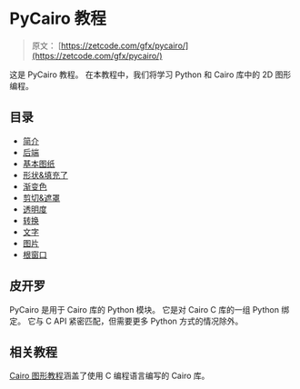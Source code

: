 # PyCairo 教程

> 原文： [https://zetcode.com/gfx/pycairo/](https://zetcode.com/gfx/pycairo/)

这是 PyCairo 教程。 在本教程中，我们将学习 Python 和 Cairo 库中的 2D 图形编程。

## 目录

<nav>

*   [简介](introduction/)
*   [后端](backends/)
*   [基本图纸](basicdrawing/)
*   [形状&填充了](shapesfills/)
*   [渐变色](gradients/)
*   [剪切&遮罩](clipmask/)
*   [透明度](transparency/)
*   [转换](transformations/)
*   [文字](text/)
*   [图片](images/)
*   [根窗口](root/)

</nav>

## 皮开罗

PyCairo 是用于 Cairo 库的 Python 模块。 它是对 Cairo C 库的一组 Python 绑定。 它与 C API 紧密匹配，但需要更多 Python 方式的情况除外。

## 相关教程

[Cairo 图形教程](/gfx/cairo/)涵盖了使用 C 编程语言编写的 Cairo 库。